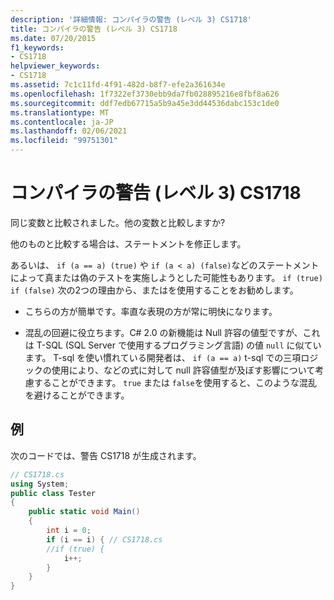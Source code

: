 ```yaml
---
description: '詳細情報: コンパイラの警告 (レベル 3) CS1718'
title: コンパイラの警告 (レベル 3) CS1718
ms.date: 07/20/2015
f1_keywords:
- CS1718
helpviewer_keywords:
- CS1718
ms.assetid: 7c1c11fd-4f91-482d-b8f7-efe2a361634e
ms.openlocfilehash: 1f7322ef3730ebb9da7fb028895216e8fbf8a626
ms.sourcegitcommit: ddf7edb67715a5b9a45e3dd44536dabc153c1de0
ms.translationtype: MT
ms.contentlocale: ja-JP
ms.lasthandoff: 02/06/2021
ms.locfileid: "99751301"
---
```

# <a name="compiler-warning-level-3-cs1718"></a>コンパイラの警告 (レベル 3) CS1718

同じ変数と比較されました。他の変数と比較しますか?  
  
 他のものと比較する場合は、ステートメントを修正します。  
  
 あるいは、 `if (a == a) (true)` や `if (a < a) (false)`などのステートメントによって真または偽のテストを実施しようとした可能性もあります。 `if (true)` `if (false)` 次の2つの理由から、またはを使用することをお勧めします。  
  
- こちらの方が簡単です。率直な表現の方が常に明快になります。  
  
- 混乱の回避に役立ちます。C# 2.0 の新機能は Null 許容の値型ですが、これは T-SQL (SQL Server で使用するプログラミング言語) の値 `null` に似ています。 T-sql を使い慣れている開発者は、 `if (a == a)` t-sql での三項ロジックの使用により、などの式に対して null 許容値型が及ぼす影響について考慮することができます。 `true` または `false`を使用すると、このような混乱を避けることができます。  
  
## <a name="example"></a>例  

 次のコードでは、警告 CS1718 が生成されます。  
  
```csharp  
// CS1718.cs  
using System;  
public class Tester
{  
    public static void Main()
    {
        int i = 0;  
        if (i == i) { // CS1718.cs  
        //if (true) {
            i++;  
        }  
    }  
}  
```
